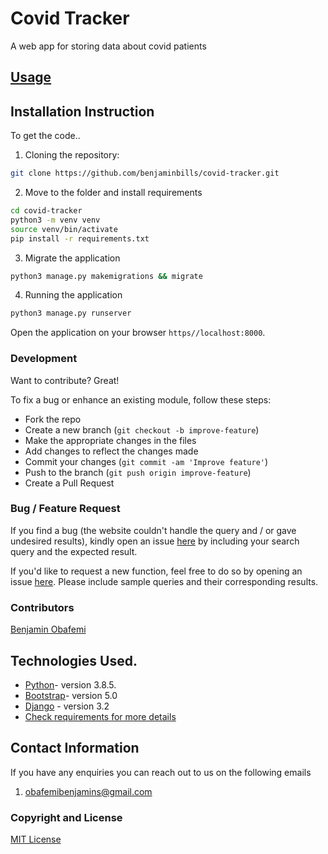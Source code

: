 # Covid Tracker
A web app for storing data about covid patients

## [Usage]()

## Installation Instruction
To get the code..
1. Cloning the repository:
  ```bash
  git clone https://github.com/benjaminbills/covid-tracker.git
  ```
2. Move to the folder and install requirements
  ```bash
  cd covid-tracker
  python3 -m venv venv
  source venv/bin/activate
  pip install -r requirements.txt
  ```
3. Migrate the application
  ```bash
  python3 manage.py makemigrations && migrate
  ```
4. Running the application
  ```bash
  python3 manage.py runserver
  ```

Open the application on your browser `https//localhost:8000`.

### Development

Want to contribute? Great!

To fix a bug or enhance an existing module, follow these steps:

- Fork the repo
- Create a new branch (`git checkout -b improve-feature`)
- Make the appropriate changes in the files
- Add changes to reflect the changes made
- Commit your changes (`git commit -am 'Improve feature'`)
- Push to the branch (`git push origin improve-feature`)
- Create a Pull Request

### Bug / Feature Request

If you find a bug (the website couldn't handle the query and / or gave undesired results), kindly open an issue [here](https://github.com/benjaminbills/covid-tracker/issues/new) by including your search query and the expected result.

If you'd like to request a new function, feel free to do so by opening an issue [here](https://github.com/benjaminbills/covid-tracker/issues/new). Please include sample queries and their corresponding results.

### Contributors
[Benjamin Obafemi](https://github.com/benjaminbills)



## Technologies Used.

- [Python](https://www.python.org/)- version 3.8.5.
- [Bootstrap](https://getbootstrap.com/)- version 5.0
- [Django](https://www.djangoproject.com/) - version 3.2
- [Check requirements for more details](https://github.com/benjaminbills/covid-tracker/blob/master/requirements.txt)

## Contact Information
If you have any enquiries you can reach out to us on the following emails
1. obafemibenjamins@gmail.com


### Copyright and License
[MIT License](https://github.com/benjaminbills/covid-tracker/blob/master/License)
